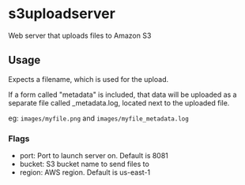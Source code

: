 # s3uploadserver
Web server that uploads files to Amazon S3

## Usage

Expects a filename, which is used for the upload.

If a form called "metadata" is included, that data will be uploaded as a separate file called <filename>_metadata.log, located next to the uploaded file.

eg: `images/myfile.png` and `images/myfile_metadata.log`

### Flags

- port: Port to launch server on. Default is 8081
- bucket: S3 bucket name to send files to
- region: AWS region. Default is us-east-1
